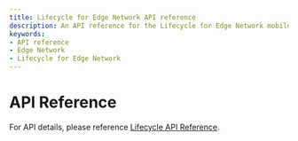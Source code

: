 ```yaml
---
title: Lifecycle for Edge Network API reference
description: An API reference for the Lifecycle for Edge Network mobile extension.
keywords:
- API reference
- Edge Network
- Lifecycle for Edge Network
---
```


# API Reference

For API details, please reference [Lifecycle API Reference](../mobile-core/lifecycle/api-reference.md).

